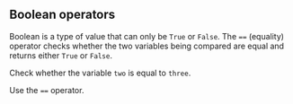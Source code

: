 ## Boolean operators

Boolean is a type of value that can only be `True` or `False`. 
The `==` (equality) operator checks whether the two variables 
being compared are equal and returns either `True` or `False`.  

  
Check whether the variable `two` is equal to `three`.


<div class='hint'>Use the <code>==</code> operator.</div>
